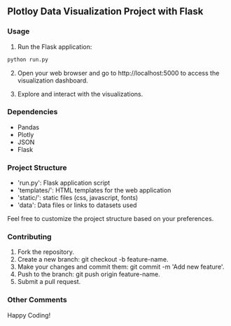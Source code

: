 ## Plotloy Data Visualization Project with Flask

### Usage

1. Run the Flask application:

```bash
python run.py
```

2. Open your web browser and go to http://localhost:5000 to access the visualization dashboard.

3. Explore and interact with the visualizations.

### Dependencies

- Pandas
- Plotly
- JSON
- Flask

### Project Structure

- 'run.py': Flask application script
- 'templates/': HTML templates for the web application
- 'static/': static files (css, javascript, fonts)
- 'data': Data files or links to datasets used

Feel free to customize the project structure based on your preferences.

### Contributing

1. Fork the repository.
2. Create a new branch: git checkout -b feature-name.
3. Make your changes and commit them: git commit -m 'Add new feature'.
4. Push to the branch: git push origin feature-name.
5. Submit a pull request.

### Other Comments

Happy Coding!
